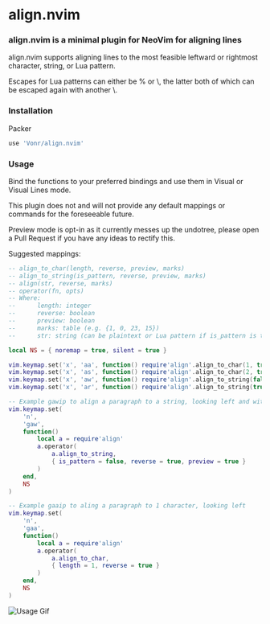 # align.nvim

### align.nvim is a minimal plugin for NeoVim for aligning lines

align.nvim supports aligning lines to the most feasible leftward or rightmost character, string, or Lua pattern.

Escapes for Lua patterns can either be % or \\, the latter both of which can be escaped again with another \\.

### Installation

Packer
```lua
use 'Vonr/align.nvim'
```

### Usage

Bind the functions to your preferred bindings and use them in Visual or Visual Lines mode.

This plugin does not and will not provide any default mappings or commands for the foreseeable future.

Preview mode is opt-in as it currently messes up the undotree, please open a Pull Request if you have any ideas to rectify this.

Suggested mappings:

```lua
-- align_to_char(length, reverse, preview, marks)
-- align_to_string(is_pattern, reverse, preview, marks)
-- align(str, reverse, marks)
-- operator(fn, opts)
-- Where:
--      length: integer
--      reverse: boolean
--      preview: boolean
--      marks: table (e.g. {1, 0, 23, 15})
--      str: string (can be plaintext or Lua pattern if is_pattern is true)

local NS = { noremap = true, silent = true }

vim.keymap.set('x', 'aa', function() require'align'.align_to_char(1, true)             end, NS) -- Aligns to 1 character, looking left
vim.keymap.set('x', 'as', function() require'align'.align_to_char(2, true, true)       end, NS) -- Aligns to 2 characters, looking left and with previews
vim.keymap.set('x', 'aw', function() require'align'.align_to_string(false, true, true) end, NS) -- Aligns to a string, looking left and with previews
vim.keymap.set('x', 'ar', function() require'align'.align_to_string(true, true, true)  end, NS) -- Aligns to a Lua pattern, looking left and with previews

-- Example gawip to align a paragraph to a string, looking left and with previews
vim.keymap.set(
    'n',
    'gaw',
    function()
        local a = require'align'
        a.operator(
            a.align_to_string,
            { is_pattern = false, reverse = true, preview = true }
        )
    end,
    NS
)

-- Example gaaip to aling a paragraph to 1 character, looking left
vim.keymap.set(
    'n',
    'gaa',
    function()
        local a = require'align'
        a.operator(
            a.align_to_char,
            { length = 1, reverse = true }
        )
    end,
    NS
)
```

![Usage Gif](https://user-images.githubusercontent.com/24369412/194233191-c0b36092-9f33-4f6f-8181-548e2a3d0b9c.gif)

